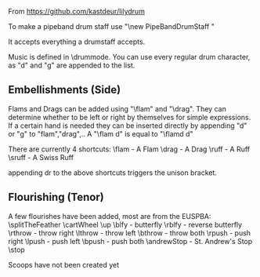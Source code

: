 From https://github.com/kastdeur/lilydrum

To make a pipeband drum staff use 
"\new PipeBandDrumStaff "

It accepts everything a drumstaff accepts.

Music is defined in \drummode. 
You can use every regular drum character, as "d" and "g" are appended to the list.


Embellishments (Side)
-------------
Flams and Drags can be added using "\flam" and "\drag". They can determine whether to be left or right by themselves for simple expressions.
If a certain hand is needed they can be inserted directly by appending "d" or "g" to "flam","drag",..
A "\flam d" is equal to "\flamd d"

There are currently 4 shortcuts:
\flam - A Flam
\drag - A Drag
\ruff - A Ruff
\sruff - A Swiss Ruff

appending dr to the above shortcuts triggers the unison bracket.

Flourishing (Tenor)
-------------
A few flourishes have been added, most are from the EUSPBA:
\splitTheFeather
\cartWheel
\up
\blfy	- butterfly
\rblfy	- reverse butterfly
\rthrow	- throw right
\lthrow	- throw left
\bthrow	- throw both
\rpush	- push right
\lpush	- push left
\bpush	- push both
\andrewStop	- St. Andrew's Stop
\stop

Scoops have not been created yet





